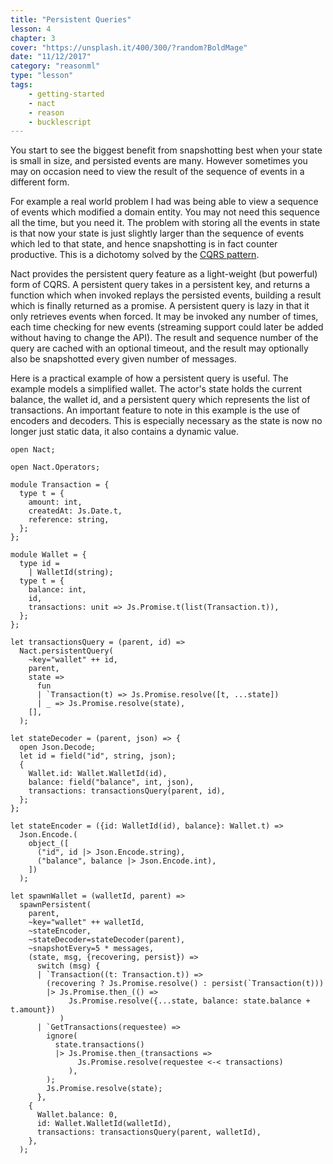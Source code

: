 ```yaml
---
title: "Persistent Queries"
lesson: 4
chapter: 3
cover: "https://unsplash.it/400/300/?random?BoldMage"
date: "11/12/2017"
category: "reasonml"
type: "lesson"
tags:
    - getting-started
    - nact
    - reason
    - bucklescript
---
```

You start to see the biggest benefit from snapshotting best when your state is small in size, and persisted events are many. 
However sometimes you may on occasion need to view the result of the sequence of events in a different form.

For example a real world problem I had was being able to view a sequence of events which modified a domain entity. You may not need this sequence all the time, but you need it. The problem with storing all the events in state is that now your state is just slightly larger than the sequence of events which led to that state, and hence snapshotting is in fact counter productive. This is a dichotomy solved by the [CQRS pattern](https://martinfowler.com/bliki/CQRS.html). 

Nact provides the persistent query feature as a light-weight (but powerful) form of  CQRS. A persistent query takes in a persistent key, and returns a function which when invoked replays the persisted events, building a result which is finally returned as a promise. A persistent query is lazy in that it only retrieves events when forced. It may be invoked any number of times, each time checking for new events (streaming support could later be added without having to change the API). The result and sequence number of the query are cached with an optional timeout, and the result may optionally also be snapshotted every given number of messages. 

Here is a practical example of how a persistent query is useful. The example models a simplified wallet. The actor's state holds the current balance, the wallet id, and a persistent query which represents the list of transactions. An important feature to note in this example is the use of encoders and decoders. This is especially necessary as the state is now no longer just static data, it also contains a dynamic value. 

```reason
open Nact;

open Nact.Operators;

module Transaction = {
  type t = {
    amount: int,
    createdAt: Js.Date.t,
    reference: string,
  };
};

module Wallet = {
  type id =
    | WalletId(string);
  type t = {
    balance: int,
    id,
    transactions: unit => Js.Promise.t(list(Transaction.t)),
  };
};

let transactionsQuery = (parent, id) =>
  Nact.persistentQuery(
    ~key="wallet" ++ id,
    parent,
    state =>
      fun
      | `Transaction(t) => Js.Promise.resolve([t, ...state])
      | _ => Js.Promise.resolve(state),
    [],
  );

let stateDecoder = (parent, json) => {
  open Json.Decode;
  let id = field("id", string, json);
  {
    Wallet.id: Wallet.WalletId(id),
    balance: field("balance", int, json),
    transactions: transactionsQuery(parent, id),
  };
};

let stateEncoder = ({id: WalletId(id), balance}: Wallet.t) =>
  Json.Encode.(
    object_([
      ("id", id |> Json.Encode.string),
      ("balance", balance |> Json.Encode.int),
    ])
  );

let spawnWallet = (walletId, parent) =>
  spawnPersistent(
    parent,
    ~key="wallet" ++ walletId,
    ~stateEncoder,
    ~stateDecoder=stateDecoder(parent),
    ~snapshotEvery=5 * messages,
    (state, msg, {recovering, persist}) =>
      switch (msg) {
      | `Transaction((t: Transaction.t)) =>
        (recovering ? Js.Promise.resolve() : persist(`Transaction(t)))
        |> Js.Promise.then_(() =>
             Js.Promise.resolve({...state, balance: state.balance + t.amount})
           )
      | `GetTransactions(requestee) =>
        ignore(
          state.transactions()
          |> Js.Promise.then_(transactions =>
               Js.Promise.resolve(requestee <-< transactions)
             ),
        );
        Js.Promise.resolve(state);
      },
    {
      Wallet.balance: 0,
      id: Wallet.WalletId(walletId),
      transactions: transactionsQuery(parent, walletId),
    },
  );
```

